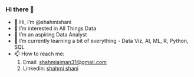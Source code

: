 ### Hi there 👋

- 👋 Hi, I’m @shahmishani
- 👀 I’m interested in All Things Data
- 🔭 I’m an aspiring Data Analyst
- 🌱 I’m currently learning a bit of everything - Data Viz, AI, ML, R, Python, SQL
- 📫 How to reach me:
    1. Email: shahmiaiman31@gmail.com
    2. Linkedin: [shahmi shani](https://www.linkedin.com/in/shahmiaiman/) 
